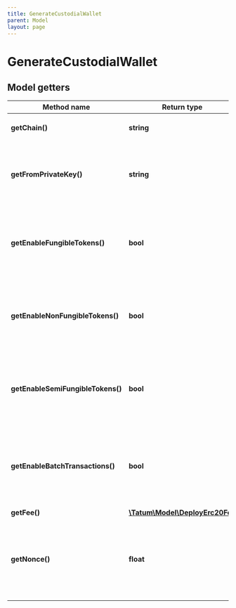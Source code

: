 ```yaml
---
title: GenerateCustodialWallet
parent: Model
layout: page
---
```


# GenerateCustodialWallet

## Model getters

Method name | Return type | Description | Notes
------------ | ------------- | ------------- | -------------
**getChain()** | **string** | Blockchain to work with. | ex.: `ETH`
**getFromPrivateKey()** | **string** | Private key of account, from which the transaction will be initiated. | ex.: `0x05e150c73f1920ec14caa1e0b6aa09940899678051a78542840c2668ce5080c2`
**getEnableFungibleTokens()** | **bool** | If address should support ERC20 tokens, it should be marked as true. | ex.: `false`
**getEnableNonFungibleTokens()** | **bool** | If address should support ERC721 tokens, it should be marked as true. | ex.: `false`
**getEnableSemiFungibleTokens()** | **bool** | If address should support ERC1155 tokens, it should be marked as true. | ex.: `false`
**getEnableBatchTransactions()** | **bool** | If address should support batch transfers of the assets, it should be marked as true. | ex.: `false`
**getFee()** | [**\Tatum\Model\DeployErc20Fee**](../DeployErc20Fee) |  | ex.: `null` [optional]
**getNonce()** | **float** | The nonce to be set to the transaction; if not present, the last known nonce will be used | ex.: `null` [optional]

